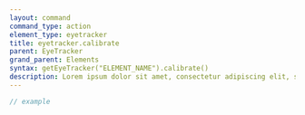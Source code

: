 ```yaml
---
layout: command
command_type: action
element_type: eyetracker
title: eyetracker.calibrate
parent: EyeTracker
grand_parent: Elements
syntax: getEyeTracker("ELEMENT_NAME").calibrate()
description: Lorem ipsum dolor sit amet, consectetur adipiscing elit, sed do eiusmod tempor incididunt ut labore et dolore magna aliqua. Ut enim ad minim veniam, quis nostrud exercitation ullamco laboris nisi ut aliquip ex ea commodo consequat.
---
```


```javascript
// example
```